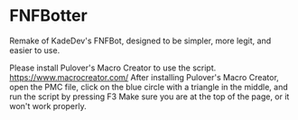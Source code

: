 # FNFBotter
Remake of KadeDev's FNFBot, designed to be simpler, more legit, and easier to use.

Please install Pulover's Macro Creator to use the script. https://www.macrocreator.com/
After installing Pulover's Macro Creator, open the PMC file, click on the blue circle with a triangle in the middle, and run the script by pressing F3
Make sure you are at the top of the page, or it won't work properly.
